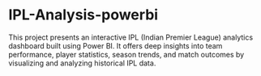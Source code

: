 # IPL-Analysis-powerbi
This project presents an interactive IPL (Indian Premier League) analytics dashboard built using Power BI. It offers deep insights into team performance, player statistics, season trends, and match outcomes by visualizing and analyzing historical IPL data.
